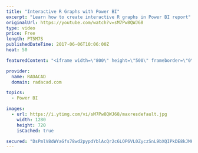 ```yaml
---
title: "Interactive R Graphs with Power BI"
excerpt: "Learn how to create interactive R graphs in Power BI report"
originalUrl: https://youtube.com/watch?v=sM7Pw8QWJ68
type: video
price: Free
length: PT5M7S
publishedDateTime: 2017-06-06T10:06:00Z
heat: 50

featuredContent: "<iframe width=\"800\" height=\"500\" frameborder=\"0\" src=\"https://www.youtube.com/embed/sM7Pw8QWJ68\" allow=\"accelerometer; autoplay; encrypted-media; gyroscope; picture-in-picture\" allowfullscreen></iframe>"

provider:
  name: RADACAD
  domain: radacad.com

topics:
  - Power BI

images:
  - url: https://i.ytimg.com/vi/sM7Pw8QWJ68/maxresdefault.jpg
    width: 1280
    height: 720
    isCached: true

secured: "DsPmlV8dWYaGfs78wd2pypdYblAcQr2c6LOP6VL0ZyczSnL9bXQIPkDE8kJMKAu3fBOcjLaYvaN6/js9/gw5jT2mD40T7zKapNjAUMD5rreJsMvYDe3lW5fgvxjBJ4fCvI5+/IZrSiCuMsCyaXDgCJoWpdyxIjhkbiKgPT6z3JnK3NK5NPPiHKTwPGHo0/inHRl+m0h0hdTDvomGwzX0gkKxpIWXXVtSG5o9bG7pIGZzTjcnJb7gVEhnvQ87yUdoRaz1Ipgg9KjvQh4eG4y0WwM8shdkvcJSfVXe92idFY2Lq0xD3leYQSbg78TiI29Q8Tm65udewTZqvxIAp6K2zbvDpEgAPYxq/DDqm11KclbPO/XeaOk0d7f/2mHrrX9IE4RAUdwdD3YmUoggfViE+15Qms2G2CbC34UuaphM85U=;7l8UN7YwN7nLovEgW8YfWw=="
---
```



